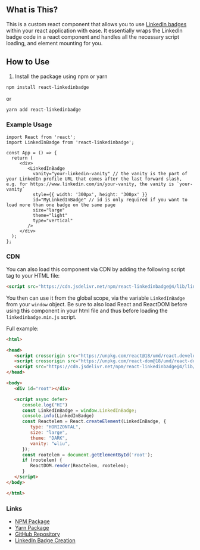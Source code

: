 ## What is This?
This is a custom react component that allows you to use [LinkedIn badges](https://www.linkedin.com/badges/profile/create?vanityname=%E2%98%AFliu&preferredlocale=en_US&trk=public_profile_badge&source=ziping.org) within your react application with ease. It essentially wraps the LinkedIn badge code in a react component and handles all the necessary script loading, and element mounting for you.

## How to Use
1. Install the package using npm or yarn
```bash
npm install react-linkedinbadge
```
or
```bash
yarn add react-linkedinbadge
```

### Example Usage
```tsx
import React from 'react';
import LinkedInBadge from 'react-linkedinbadge';

const App = () => {
  return (
	 <div>
		<LinkedInBadge
		  vanity="your-linkedin-vanity" // the vanity is the part of your LinkedIn profile URL that comes after the last forward slash, e.g. for https://www.linkedin.com/in/your-vanity, the vanity is `your-vanity`
		  style={{ width: '300px', height: '300px' }}
		  id="MyLinkedInBadge" // id is only required if you want to load more than one badge on the same page
		  size="large"
		  theme="light"
		  type="vertical"
		/>
	 </div>
  );
};
```

### CDN
You can also load this component via CDN by adding the following script tag to your HTML file:
```html
<script src="https://cdn.jsdelivr.net/npm/react-linkedinbadge@4/lib/linkedinbadge.min.js"></script>
```

You then can use it from the global scope, via the variable `LinkedInBadge` from your `window` object. Be sure to also load React and ReactDOM before using this component in your html file and thus before loading the `linkedinbadge.min.js` script. 

Full example:
```html
<html>

<head>
   <script crossorigin src="https://unpkg.com/react@18/umd/react.development.js"></script>
   <script crossorigin src="https://unpkg.com/react-dom@18/umd/react-dom.development.js"></script>
   <script src="https://cdn.jsdelivr.net/npm/react-linkedinbadge@4/lib/linkedinbadge.min.js"></script>
</head>

<body>
   <div id="root"></div>

   <script async defer>
      console.log("HI")
      const LinkedInBadge = window.LinkedInBadge;
      console.info(LinkedInBadge)
      const Reactelem = React.createElement(LinkedInBadge, {
         type: "HORIZONTAL",
         size: "large",
         theme: "DARK",
         vanity: "☯liu",
      });
      const rootelem = document.getElementById('root');
      if (rootelem) {
         ReactDOM.render(Reactelem, rootelem);
      } 
   </script>
</body>

</html>
```


### Links
- [NPM Package](https://www.npmjs.com/package/react-linkedinbadge)
- [Yarn Package](https://yarnpkg.com/package/react-linkedinbadge)
- [GitHub Repository](https://github.com/ziping-liu-corporation/react-linkedin)
- [LinkedIn Badge Creation](https://www.linkedin.com/badges/profile/create?vanityname=%E2%98%AFliu&preferredlocale=en_US&trk=public_profile_badge&source=ziping.org)